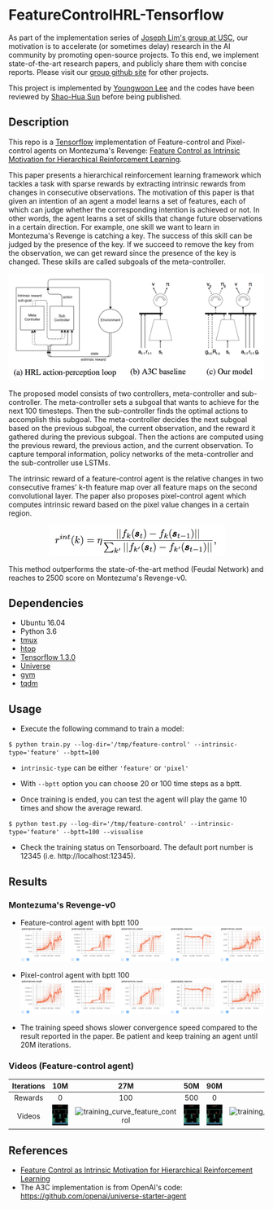 # FeatureControlHRL-Tensorflow

As part of the implementation series of [Joseph Lim's group at USC](http://www-bcf.usc.edu/~limjj/), our motivation is to accelerate (or sometimes delay) research in the AI community by promoting open-source projects. To this end, we implement state-of-the-art research papers, and publicly share them with concise reports. Please visit our [group github site](https://github.com/gitlimlab) for other projects.

This project is implemented by [Youngwoon Lee](https://github.com/youngwoon) and the codes have been reviewed by [Shao-Hua Sun](https://github.com/shaohua0116) before being published.

## Description
This repo is a [Tensorflow](https://www.tensorflow.org/) implementation of Feature-control and Pixel-control agents on Montezuma's Revenge: [Feature Control as Intrinsic Motivation for Hierarchical Reinforcement Learning](https://arxiv.org/abs/1705.06769).

This paper presents a hierarchical reinforcement learning framework which tackles a task with sparse rewards by extracting intrinsic rewards from changes in consecutive observations. The motivation of this paper is that given an intention of an agent a model learns a set of features, each of which can judge whether the corresponding intention is achieved or not. In other words, the agent learns a set of skills that change future observations in a certain direction. For example, one skill we want to learn in Montezuma's Revenge is catching a key. The success of this skill can be judged by the presence of the key. If we succeed to remove the key from the observation, we can get reward since the presence of the key is changed. These skills are called subgoals of the meta-controller.

<p align="center">
    <img src="assets/model.png"/>
</p>

The proposed model consists of two controllers, meta-controller and sub-controller. The meta-controller sets a subgoal that wants to achieve for the next 100 timesteps. Then the sub-controller finds the optimal actions to accomplish this subgoal. The meta-controller decides the next subgoal based on the previous subgoal, the current observation, and the reward it gathered during the previous subgoal. Then the actions are computed using the previous reward, the previous action, and the current observation. To capture temporal information, policy networks of the meta-controller and the sub-controller use LSTMs.

The intrinsic reward of a feature-control agent is the relative changes in two consecutive frames' k-th feature map over all feature maps on the second convolutional layer. The paper also proposes pixel-control agent which computes intrinsic reward based on the pixel value changes in a certain region.

<p align="center">
    <img src="assets/intrinsic_feature.png"/>
</p>

This method outperforms the state-of-the-art method (Feudal Network) and reaches to 2500 score on Montezuma's Revenge-v0.

## Dependencies

- Ubuntu 16.04
- Python 3.6
- [tmux](https://tmux.github.io)
- [htop](https://hisham.hm/htop)
- [Tensorflow 1.3.0](https://www.tensorflow.org/)
- [Universe](https://github.com/openai/universe)
- [gym](https://github.com/openai/gym)
- [tqdm](https://github.com/tqdm/tqdm)

## Usage

- Execute the following command to train a model:

```
$ python train.py --log-dir='/tmp/feature-control' --intrinsic-type='feature' --bptt=100
```

- `intrinsic-type` can be either `'feature'` or `'pixel'`

- With `--bptt` option you can choose 20 or 100 time steps as a bptt.

- Once training is ended, you can test the agent will play the game 10 times and show the average reward.

```
$ python test.py --log-dir='/tmp/feature-control' --intrinsic-type='feature' --bptt=100 --visualise
```

- Check the training status on Tensorboard. The default port number is 12345 (i.e. http://localhost:12345).


## Results

### Montezuma's Revenge-v0

- Feature-control agent with bptt 100
![training_curve_feature_control](assets/feature-control-bptt-100.png)

- Pixel-control agent with bptt 100
![training_curve_feature_control](assets/feature-control-bptt-100.png)

- The training speed shows slower convergence speed compared to the result reported in the paper. Be patient and keep training an agent until 20M iterations.

### Videos (Feature-control agent)

| Iterations |                   10M                    |                   27M                    |                   50M                    |                   90M                    |                   160M                   |
| :--------: | :--------------------------------------: | :--------------------------------------: | :--------------------------------------: | :--------------------------------------: | :--------------------------------------: |
|  Rewards   |                    0                     |                   100                    |                   500                    |                    0                     |                   2500                   |
|   Videos   | ![training_curve_feature_control](assets/feature-control-video-10M.gif) | ![training_curve_feature_control](assets/feature-control-video-27M.gif) | ![training_curve_feature_control](assets/feature-control-video-50M.gif) | ![training_curve_feature_control](assets/feature-control-video-90M.gif) | ![training_curve_feature_control](assets/feature-control-video-160M.gif) |


## References

- [Feature Control as Intrinsic Motivation for Hierarchical Reinforcement Learning](https://arxiv.org/abs/1705.06769)
- The A3C implementation is from OpenAI's code: https://github.com/openai/universe-starter-agent

